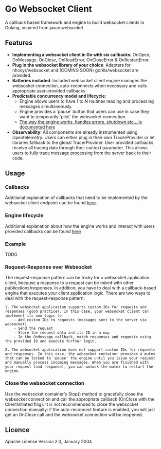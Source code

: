 # Go Websocket Client

A callback based framework and engine to build websocket clients in Golang, inspired from javax.websocket.

## Features

- **Implementing a websocket client in Go with six callbacks**: OnOpen, OnMessage, OnClose, OnReadError, OnCloseError & OnRestartError.
- **Plug in the websocket library of your choice**: Adapters for nhooyr/websocket and (COMING SOON) gorilla/websocket are provided.
- **Batteries included**: Included websocket client engine manages the websocket connection, auto-reconnects when necessary and calls appropriate user-provided callbacks.
- **Predictable concurrency model and lifecycle**: 
    - Engine allows users to have 1 to N routines reading and processing messages simultaneously.
    - Engine provides a 'pause' button that users can use in case they want to temporarily 'pilot' the websocket connection.
    - [The way the engine works, handles errors, shutdown etc... is documented here](./documentation/websocket_client_engine_operations.md)
- **Observability**: All components are already instrumented using Opentelemetry. Users can either plug in their own TracerProvider or let libraries fallback to the global TracerProvider. User provided callbacks receive all tracing data through their context parameter. This allows users to fully trace message processing from the server back to their code.

## Usage

### Callbacks

Additional explanation of callbacks that need to be implemented by the websocket client endpoint can be found [here](./documentation/callbacks.md).

### Engine lifecycle

Additional explanation about how the engine works and interact with users provided callbacks can be found [here](./documentation/websocket_client_engine_operations.md)

### Example

TODO

### Request-Response over Websocket

The request-response pattern can be tricky for a websocket application client, because a response to a request can be mixed with other publications/responses. In addition, you have to deal with a callback-based engine that executes your client application logic. There are two ways to deal with the request-response pattern:

    1. The websocket application supports custom IDs for requests and responses (good practice). In this case, your websocket client can implement its own logic to
        - Add custom IDs to requests (messages sent to the server via websocket)
        - Send the request
        - Store the request data and its ID in a map
        - In the OnMessage callback, match responses and requests using the provided ID and execute further logic.
    
    2. The websocket application does not support custom IDs for requests and responses. In this case, the websocket container provides a mutex that can be locked to 'pause' the engine until you issue your request and manually process incoming messages. When you are finished with your request (and response), you can unlock the mutex to restart the engine.

### Close the websocket connection

Use the websocket container's Stop() method to gracefully close the websocket connection and call the appropriate callback (OnClose with the ClientInitiated flag). It is not recommended to close the websocket connection manually: if the auto-reconnect feature is enabled, you will just get an OnClose call and the websocket connection will be reopened.

## Licence

Apache License Version 2.0, January 2004